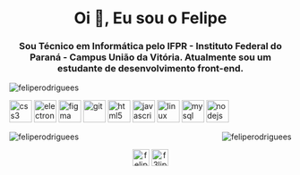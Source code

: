 <h1 align="center">Oi 👋, Eu sou o Felipe</h1>
<h3 align="center">Sou Técnico em Informática pelo IFPR - Instituto Federal do Paraná - Campus União da Vitória. Atualmente sou um estudante de desenvolvimento front-end.</h3>

<p align="left"> <img src="https://komarev.com/ghpvc/?username=feliperodriguees" alt="feliperodriguees" /> </p>

<p align="left"><img src="https://devicons.github.io/devicon/devicon.git/icons/css3/css3-original-wordmark.svg" alt="css3" width="40" height="40"/> <img src="https://devicons.github.io/devicon/devicon.git/icons/electron/electron-original.svg" alt="electron" width="40" height="40"/> <img src="https://www.vectorlogo.zone/logos/figma/figma-icon.svg" alt="figma" width="40" height="40"/> <img src="https://www.vectorlogo.zone/logos/git-scm/git-scm-icon.svg" alt="git" width="40" height="40"/> <img src="https://devicons.github.io/devicon/devicon.git/icons/html5/html5-original-wordmark.svg" alt="html5" width="40" height="40"/> <img src="https://devicons.github.io/devicon/devicon.git/icons/javascript/javascript-original.svg" alt="javascript" width="40" height="40"/> <img src="https://devicons.github.io/devicon/devicon.git/icons/linux/linux-original.svg" alt="linux" width="40" height="40"/> <img src="https://devicons.github.io/devicon/devicon.git/icons/mysql/mysql-original-wordmark.svg" alt="mysql" width="40" height="40"/> <img src="https://devicons.github.io/devicon/devicon.git/icons/nodejs/nodejs-original-wordmark.svg" alt="nodejs" width="40" height="40"/></p>

<p><img align="left" src="https://github-readme-stats.vercel.app/api/top-langs/?username=feliperodriguees&layout=compact" alt="feliperodriguees" /></p>

<p>&nbsp;<img align="right" src="https://github-readme-stats.vercel.app/api?username=feliperodriguees&show_icons=true" alt="feliperodriguees" /></p>

<p align="center">
<a href="https://linkedin.com/in/feliperodrigues-" target="blank"><img align="center" src="https://cdn.jsdelivr.net/npm/simple-icons@3.0.1/icons/linkedin.svg" alt="feliperodrigues-" height="30" width="30" /></a>
<a href="https://instagram.com/f3liper" target="blank"><img align="center" src="https://cdn.jsdelivr.net/npm/simple-icons@3.0.1/icons/instagram.svg" alt="f3liper" height="30" width="30" /></a>
</p>
